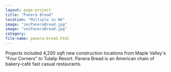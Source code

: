```yaml
---
layout: page-project
title: "Panera Bread"
location: "Multiple in WA"
image: "secPaneraBread.jpg"
image: "secPaneraBread.jpg"
category:
file-name: panera-bread.html
---
```


Projects included 4,200 sqft new construction locations from Maple Valley's "Four Corners" to Tulalip Resort. Panera Bread is an American chain of bakery-café fast casual restaurants.
